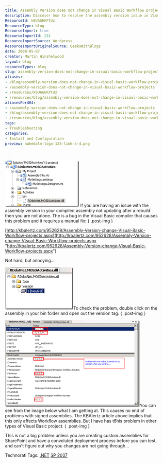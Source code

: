 ```yaml
---
title: Assembly Version does not change in Visual Basic Workflow projects
description: Discover how to resolve the assembly version issue in Visual Basic Workflow projects. Learn the manual fix to ensure your changes are applied correctly!
ResourceId: k9UAGHKPtUz
ResourceType: blog
ResourceImport: true
ResourceImportId: 231
ResourceImportSource: Wordpress
ResourceImportOriginalSource: GeeksWithBlogs
date: 2008-05-07
creator: Martin Hinshelwood
layout: blog
resourceTypes: blog
slug: assembly-version-does-not-change-in-visual-basic-workflow-projects
aliases:
- /blog/assembly-version-does-not-change-in-visual-basic-workflow-projects
- /assembly-version-does-not-change-in-visual-basic-workflow-projects
- /resources/k9UAGHKPtUz
- /resources/blog/assembly-version-does-not-change-in-visual-basic-workflow-projects
aliasesFor404:
- /assembly-version-does-not-change-in-visual-basic-workflow-projects
- /blog/assembly-version-does-not-change-in-visual-basic-workflow-projects
- /resources/blog/assembly-version-does-not-change-in-visual-basic-workflow-projects
tags:
- Troubleshooting
categories:
- Install and Configuration
preview: nakedalm-logo-128-link-4-4.png

---
```

[![image](images/AssemblyVersiondoesnotchangeinVisualBasi_EE73-image_thumb-3-3.png)](http://blog.hinshelwood.com/files/2011/05/GWB-WindowsLiveWriter-AssemblyVersiondoesnotchangeinVisualBasi_EE73-image_2.png) If you are having an issue with the assembly version in your compiled assembly not updating after a rebuild then you are not alone. The is a bug in the Visual Basic compiler that causes this problem and it requires a manual fix:
{ .post-img }

[http://kbalertz.com/952628/Assembly-Version-change-Visual-Basic-Workflow-projects.aspx](http://kbalertz.com/952628/Assembly-Version-change-Visual-Basic-Workflow-projects.aspx "http://kbalertz.com/952628/Assembly-Version-change-Visual-Basic-Workflow-projects.aspx")

Not hard, but annoying...

[![image](images/AssemblyVersiondoesnotchangeinVisualBasi_EE73-image_thumb_1-1-1.png)](http://blog.hinshelwood.com/files/2011/05/GWB-WindowsLiveWriter-AssemblyVersiondoesnotchangeinVisualBasi_EE73-image_4.png)To check the problem, double click on the assembly in your bin folder and open out the version tag.
{ .post-img }

[![image](images/AssemblyVersiondoesnotchangeinVisualBasi_EE73-image_thumb_4-2-2.png)](http://blog.hinshelwood.com/files/2011/05/GWB-WindowsLiveWriter-AssemblyVersiondoesnotchangeinVisualBasi_EE73-image_10.png)You can see from the image below what I am getting at. This causes no end of problems with signed assemblies. The KBAlertz article above implies that this only affects Workflow assemblies. But I have has t6his problem in other types of Visual Basic project.
{ .post-img }

This is not a big problem unless you are creating custom assemblies for SharePoint and have a convoluted deployment process before you can test, and can't figure out why you changes are not going through...

Technorati Tags: [.NET](http://technorati.com/tags/.NET) [SP 2007](http://technorati.com/tags/SP+2007)
